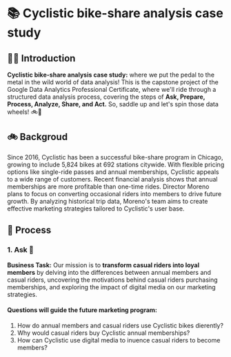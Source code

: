 # 📚 Cyclistic bike-share analysis case study 

## 👋🏻 Introduction 

**Cyclistic bike-share analysis case study:** where we put the pedal to the metal in the wild world of data analysis! This is the capstone project of the Google Data Analytics Professional Certificate, where we'll ride through a structured data analysis process, covering the steps of **Ask, Prepare, Process, Analyze, Share, and Act.** So, saddle up and let's spin those data wheels! 🚲💨

## 🚲 Backgroud
Since 2016, Cyclistic has been a successful bike-share program in Chicago, growing to include 5,824 bikes at 692 stations citywide. With flexible pricing options like single-ride passes and annual memberships, Cyclistic appeals to a wide range of customers. Recent financial analysis shows that annual memberships are more profitable than one-time rides. Director Moreno plans to focus on converting occasional riders into members to drive future growth. By analyzing historical trip data, Moreno's team aims to create effective marketing strategies tailored to Cyclistic's user base.

## 🤔 Process
### 1. Ask 💬
**Business Task:** Our mission is to **transform casual riders into loyal members** by delving into the differences between annual members and casual riders, uncovering the motivations behind casual riders purchasing memberships, and exploring the impact of digital media on our marketing strategies.


#### Questions will guide the future marketing program:
1. How do annual members and casual riders use Cyclistic bikes di erently?
2. Why would casual riders buy Cyclistic annual memberships?
3. How can Cyclistic use digital media to in uence casual riders to become members?



